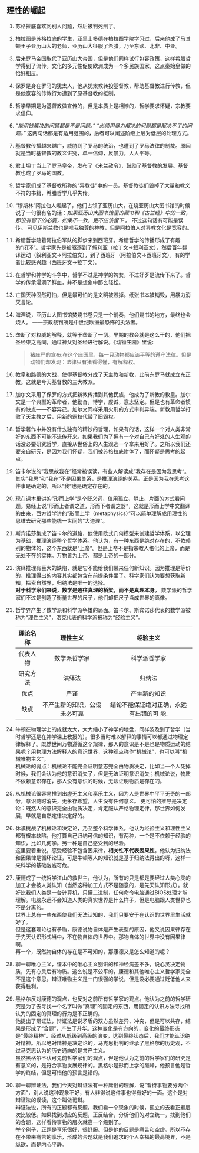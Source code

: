 ## 理性的崛起
1. 苏格拉底喜欢问别人问题，然后被判死刑了。
2. 柏拉图是苏格拉底的学生，亚里士多德在柏拉图学院学习过，后来他成了马其顿王子亚历山大的老师，亚历山大征服了希腊，乃至东欧、北非、中亚。
3. 后来罗马帝国取代了亚历山大帝国，但是他们同样试行包容政策，这样希腊哲学得到了流传。文化的多元性促使欧洲成为一个多民族国家，这点秦始皇做的恰好相反。
4. 保罗是身在罗马的犹太人，他从犹太教转投基督教，帮助基督教进行传教，但是他宽容的传教行为遭到了原基督教的抵制，
5. 哲学早期是为基督教做宣传的，但是本质上是相悖的，哲学要求怀疑，宗教要求信仰。
6. *“能用钱解决的问题都是不是问题。”* *“必须用暴力解决的问题都是解决不了的问题。”* 这两句话都是有适用范围的，后者可以阐述阶级上层对低层的处理方式。
7. 基督教传播越来越广，威胁到了罗马的统治，也遭到了罗马法律的制裁。原因就是当时基督教的教义讲究，单一信仰，反暴力，人人平等。
8. 君士坦丁当上了罗马皇帝，发布了《米兰赦令》，鼓励了基督教的发展。基督教也成了罗马的国教。
9. 哲学家们成了基督教所称的“异教徒”中的一员。基督教徒们毁掉了大量和教义不符的书籍，希腊哲学几乎失传。
10. “穆斯林”阿拉伯人崛起了，他们占领了亚历山大，在烧亚历山大图书馆的时候说了一句很有名的话：*如果亚历山大图书馆里的藏书和《古兰经》中的一致，那没有留下的必要，如果不一致，更不应该留下* 。  不过这句话有可能是误传。
	可见伊斯兰教也是唯我独尊的神教，但是阿拉伯人对异教文化是宽容的。
11. 希腊哲学随着阿拉伯军队的脚步来到西班牙。希腊哲学的传播形成了有趣的“闭环”。哲学家先是被驱逐到了叙利亚（拉丁文->叙利亚文），然后百年翻译运动（叙利亚文->阿拉伯文），到了西班牙（阿拉伯文->西班牙文），有的学者比较感兴趣（西班牙文->拉丁文）。
12. 在哲学和神学的斗争中，哲学不过是神学的婢女，不过好歹是流传下来了。哲学的传承浸满了鲜血，并不是想象中那么轻松。
13. 亡国灭种固然可怕，但是最可怕的是文明被毁掉。纸张书本被销毁，用暴力消灭言论。
14. 海涅说，亚历山大图书馆焚烧书卷只是一个前奏，他们烧书的地方，最终也会烧人。
	——宗教裁判所是中世纪欧洲最恐怖的执法者。
15. 垄断了对权威的解释，就等于垄断了一切。早期的教会就是这么干的，他们把圣经束之高阁，通过神父对圣经进行解说。《动物庄园》里说:
	>猪庄严的宣布:在这个庄园里，每一只动物都应该平等的遵守法律。但是动物们却发现：法律只有猪看得懂，有解释权。
16. 教皇和路德的大战，使得基督教分成了天主教和新教，此前东罗马就成立东正教。这就是今天基督教的三大教派。
17. 加尔文采用了保罗的方式把新教传播到其他民族，他成为了新教的教皇。加尔文是一个典型的革命者，他勤奋，博学，虔诚，意志坚定。但是也有革命者惯有的缺点——不容异己。加尔文同样采用火刑的方式审判异端。新教用哲学打败了天主教之后，用新的霸权代替了旧霸权。
18. 哲学著作中并没有什么独有的精妙的哲理，如果有的话，这样一个对人类非常好的东西不可能不流传开来。如果我们为了拥有一个对自己有好处的人生观的话没必要研究哲学，直接从世俗上的人生观选一个拿来用好了。之所以我们还要亲自研究，是因为我们怀疑，我们被苏格拉底附体了，而怀疑是思考的起点。
19. 笛卡尔说的”我思故我在“经常被误读，有些人解读成”我存在是因为我思考“。其实”我思“和”我在“不是因果关系，是推理演绎的关系。正是因为我在思考这件事是确定的，所以”我“也是确定存在的。
20. 现在课本里讲的”形而上学“是个贬义词，值用孤立、静止、片面的方式看问题。易经上说”形而上者谓之道，形而下者谓之器“，这就是形而上学中文翻译的由来，西方哲学讲的”形而上学（metaphysics）”可以简单理解成用理性的思维去研究那些能统一世间的“大道理”。
21. 斯宾诺莎集成了笛卡尔的道路，他使用欧式几何模型来创建哲学体系，以公理为基础，推理演绎整个哲学体系。他认为，有一种东西是绝对存在的，不依赖别的物体的，这个东西就是“上帝”。但是上帝不是指宗教人格化的上帝，而是无处不在的实体。万物皆为上帝，都是上帝的一部分。
22. 演绎推理有巨大的缺陷，就是它不能给我们带来任何新知识。因为推理是等价的，推理得出的内容其实都包含在前提条件里了。科学家们认为要想获取新知，探索自然界，归纳法是唯一的选择。  
	**对于科学家们来说，数学是通往真理的桥梁，而不是真理本身。** 数学派的哲学家们不过是创造了衡量世界的尺子，他们却把尺子当成世界的真像。
23. 哲学界产生了数学派和科学派争雄的局面。笛卡尔、斯宾诺莎代表的数学派被称为“理性主义”，洛克代表的科学派被称为“经验主义”。

	|理论名称|理性主义|经验主义|
	|:-:|:-:|:-:|
	|代表人物|数学派哲学家|科学派哲学家|
	|研究方法|演绎法|归纳法|
	|优点|严谨|产生新的知识|
	|缺点|不产生新的知识，公设未必可靠|结论不能保证绝对正确，永远有出错的可		能.| 
24. 牛顿在物理学上的成就太大，大大缩小了神学的地盘，同样波及到了哲学（当时哲学还是在神学课上教授的）。很多当时难以解释的事情可以都通过物理定律解释了。既然世间万物遵循这个规律，那人的意识是不是也是物质运动的结果呢？用物理方法解释人的意识世界，这种观点称作“机械论”，也可以叫“机械唯物主义”。  
	机械论的弱点：机械论不能完全证明意志完全由物质决定，比如当一个人死掉时候，我们会认为他的意识消失了，但是无法证明意识消失；机械论说，物质不依赖意识存在，那人没有意识的时候，无法证明物质是存在的。
25. 从机械论很容易推到出虚无主义和享乐主义，因为人是世界中平平无奇的一部分，意识随时消失，无永存希望，人生没有任何意义。
	更可怕的推导是决定论：既然人的意识完全由物质决定，肯定服从严格物理定律。那世界如何发展，早就是自然定律决定好的。
26. 休谟挑战了机械论和决定论，乃至整个科学体系。他认为经验主义和理性主义都有根本缺陷，他打算自己归纳可信的知识，有两种，一个是不依赖于经验的知识，比如几何学。另一种是自己感受到的经验。   
	这里要着重说，感受经验不包含因果律，**相关性不代表因果性**。他认为归纳法和因果律是循环论证，可是牛顿等人的知识就是基于归纳法得出的呀，这样一来科学的基础岌岌可危。
27. 康德成了一统哲学江山的救世主，他认为，所有的只是都是要经过人类心灵的加工才会被人类认知（当然这种加工方式不是随意的，是先天认知形式）。就好比我们人类是一台计算机，只懂二进制，任何命令电脑通过BIOS处理才能理解。电脑永远不会知道人类的真实世界是什么样子，但是电脑跟人类世界也不是分离的。    
	世界上总有一些东西使我们无法认知的，我们只要安于在认识的世界里生活就好了。  
	但是这套理论也有矛盾，康德说物自体是产生表型的原因，他又说因果律存在于先天认识形式当中，不在物自体的世界中。那物自体的世界中没有因果律啊。  
	再一个，既然物自体的存在是不可知的，那康德又是怎么知道的呢？
28. 聊一聊唯心主义，课本中的唯心主义别讲的和神经病差不多，说心灵决定物质，先有心灵后有物质。这么说是不公平的，康德和其他唯心主义哲学家完全不是这个意思。辩证唯物主义是一门很强的学说，但是没必要通过贬低他人来获得胜利。
29. 黑格尔反对康德的观点，也反对之前所有哲学家的观点。他认为之前的哲学研究是为了去寻找一个名字叫做“真理”的固定的东西，用固定的认识方法寻找所认为的固定的真理的行为是不正确的。  
	他提出了辩证法，辩证法是说矛盾的双方虽然差异、冲突，但是可以共存，结果是形成了“合题”，产生了升华。这种变化是有方向的，变化的最终形态是“最终精神”。经过从低级到高级的演变，达到最终状态后，我们才能认识绝对精神。所以绝对精神是决定论的，马克思批判的继承了黑格尔的历史观，不过马克思认为的历史通向的是共产主义。   
	虽然黑格尔不认可先前哲学家们的观点，但是他认为之前的哲学家们的研究是有意义的，是符合事物发展规律的。黑格尔是形而上学的巅峰，他预言他是哲学的终结，但是可惜他的预言是错的。
30. 聊一聊辩证法，我们今天对辩证法有一种庸俗的理解，说“看待事物要分两个方面”，别人说这种现象不好，有人非得说这件事也得有好的一面。这个是对辩证法的误读，这个叫做诡辩。  
	辩证法说，所有的正题都有反题，我们看一个现象的时候，孤立的去看正题层次比较低。如果找到对应的反题，正反结合，分析他们的对立统一，找到他们的合题，这样看待事物的层次就高一个级别了。  
	举个例子，正题是享乐很好，很舒服。但是他的反题是痛苦和空虚。所以不存在不带来痛苦的享乐，形成的合题就是我们追求的个人幸福的最高境界，不是纵欲，而是内心平静。





